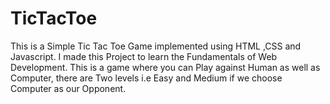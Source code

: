 # TicTacToe
This is a Simple Tic Tac Toe Game implemented using HTML ,CSS and Javascript. I made this Project to learn the Fundamentals of Web Development. This is a game where you can Play against Human as well as Computer, there are Two levels i.e Easy and Medium if we choose Computer as our Opponent.
